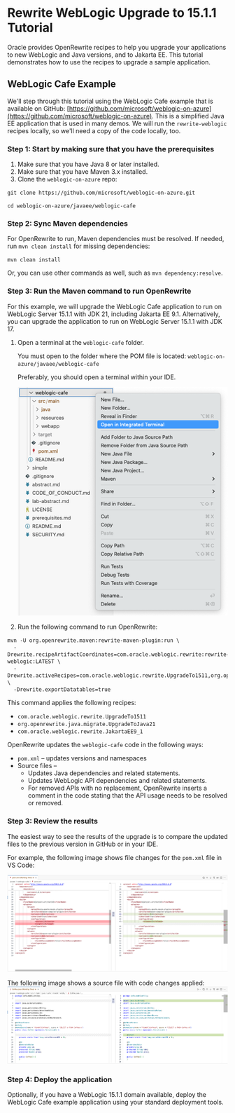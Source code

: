 # Rewrite WebLogic Upgrade to 15.1.1 Tutorial

Oracle provides OpenRewrite recipes to help you upgrade your applications to new WebLogic and Java versions, and to Jakarta EE. This tutorial demonstrates how to use the recipes to upgrade a sample application.

## WebLogic Cafe Example

We'll step through this tutorial using the WebLogic Cafe example that is available on GitHub: [https://github.com/microsoft/weblogic-on-azure](https://github.com/microsoft/weblogic-on-azure). This is a simplified Java EE application that is used in many demos. We will run the `rewrite-weblogic` recipes locally, so we'll need a copy of the code locally, too.

### Step 1: Start by making sure that you have the prerequisites

1. Make sure that you have Java 8 or later installed.
1. Make sure that you have Maven 3.x installed.
1. Clone the `weblogic-on-azure` repo:

```shell
git clone https://github.com/microsoft/weblogic-on-azure.git
```

```shell
cd weblogic-on-azure/javaee/weblogic-cafe
```

### Step 2: Sync Maven dependencies

For OpenRewrite to run, Maven dependencies must be resolved. If needed, run `mvn clean install` for missing dependencies:

```shell
mvn clean install
```

Or, you can use other commands as well, such as `mvn dependency:resolve`.

### Step 3: Run the Maven command to run OpenRewrite

For this example, we will upgrade the WebLogic Cafe application to run on WebLogic Server 15.1.1 with JDK 21, including Jakarta EE 9.1. Alternatively, you can upgrade the application to run on WebLogic Server 15.1.1 with JDK 17.

1. Open a terminal at the `weblogic-cafe` folder.

    You must open to the folder where the POM file is located:
    ``` weblogic-on-azure/javaee/weblogic-cafe ```

    Preferably, you should open a terminal within your IDE.

    ![VSCode - open an integrated terminal](./images/integ-terminal-vscode.png)

1. Run the following command to run OpenRewrite:

```shell
mvn -U org.openrewrite.maven:rewrite-maven-plugin:run \
  -Drewrite.recipeArtifactCoordinates=com.oracle.weblogic.rewrite:rewrite-weblogic:LATEST \
  -Drewrite.activeRecipes=com.oracle.weblogic.rewrite.UpgradeTo1511,org.openrewrite.java.migrate.UpgradeToJava21,com.oracle.weblogic.rewrite.JakartaEE9_1 \
  -Drewrite.exportDatatables=true
```

This command applies the following recipes:

- `com.oracle.weblogic.rewrite.UpgradeTo1511`
- `org.openrewrite.java.migrate.UpgradeToJava21`
- `com.oracle.weblogic.rewrite.JakartaEE9_1`

OpenRewrite updates the `weblogic-cafe` code in the following ways:

- `pom.xml` – updates versions and namespaces
- Source files –
  - Updates Java dependencies and related statements.
  - Updates WebLogic API dependencies and related statements.
  - For removed APIs with no replacement, OpenRewrite inserts a comment in the code stating that the API usage needs to be resolved or removed.

### Step 3: Review the results

The easiest way to see the results of the upgrade is to compare the updated files to the previous version in GitHub or in your IDE.

For example, the following image shows file changes for the ```pom.xml``` file in VS Code:

![pom file with changes](./images/pom-sbs.png)

The following image shows a source file with code changes applied:
![source file with changes](./images/coffee-java-sbs.png)

### Step 4: Deploy the application

Optionally, if you have a WebLogic 15.1.1 domain available, deploy the WebLogic Cafe example application using your standard deployment tools.

